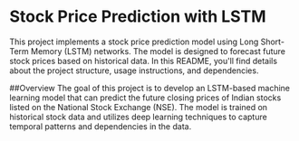 # Stock Price Prediction with LSTM
This project implements a stock price prediction model using Long Short-Term Memory (LSTM) networks. The model is designed to forecast future stock prices based on historical data. In this README, you'll find details about the project structure, usage instructions, and dependencies.

##Overview
The goal of this project is to develop an LSTM-based machine learning model that can predict the future closing prices of Indian stocks listed on the National Stock Exchange (NSE). The model is trained on historical stock data and utilizes deep learning techniques to capture temporal patterns and dependencies in the data.


